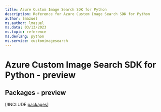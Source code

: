 ```yaml
---
title: Azure Custom Image Search SDK for Python
description: Reference for Azure Custom Image Search SDK for Python
author: lmazuel
ms.author: lmazuel
ms.data: 03/13/2023
ms.topic: reference
ms.devlang: python
ms.service: customimagesearch
---
```

# Azure Custom Image Search SDK for Python - preview
## Packages - preview
[!INCLUDE [packages](custom-image-search-index.md)]